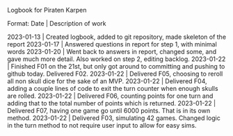 Logbook for Piraten Karpen

Format: Date | Description of work

2023-01-13 | Created logbook, added to git repository, made skeleton of the report
2023-01-17 | Answered questions in report for step 1, with minimal words
2023-01-20 | Went back to answers in report, changed some, and gave much more detail. Also worked on step 2, editing backlog.
2023-01-22 | Finished F01 on the 21st, but only got around to committing and pushing to github today. Delivered F02. 
2023-01-22 | Delivered F05, choosing to reroll all non skull dice for the sake of an MVP.
2023-01-22 | Delivered F04, adding a couple lines of code to exit the turn counter when enough skulls are rolled.
2023-01-22 | Delivered F06, counting points for one turn and adding that to the total number of points which is returned.
2023-01-22 | Delivered F07, having one game go until 6000 points. That is in its own method.
2023-01-22 | Delivered F03, simulating 42 games. Changed logic in the turn method to not require user input to allow for easy sims.
